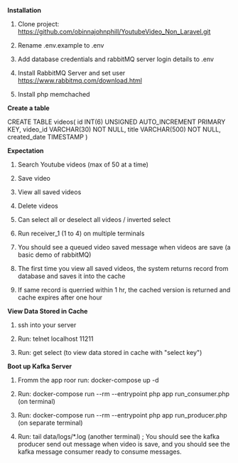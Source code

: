 **Installation**

1. Clone project: https://github.com/obinnajohnphill/YoutubeVideo_Non_Laravel.git

2. Rename .env.example to .env

3. Add database credentials and rabbitMQ server login details to .env

4. Install RabbitMQ Server and set user https://www.rabbitmq.com/download.html

5. Install php memchached



**Create a table**

CREATE TABLE videos(
id INT(6) UNSIGNED AUTO_INCREMENT PRIMARY KEY,
video_id VARCHAR(30) NOT NULL,
title VARCHAR(500) NOT NULL,
created_date TIMESTAMP
)


**Expectation**

1. Search Youtube videos (max of 50 at a time)

2. Save video

3. View all saved videos

4. Delete videos 

5. Can select all or deselect all videos / inverted select

6. Run receiver_1 (1 to 4) on multiple terminals

7. You should see a queued video saved message when videos are save (a basic demo of rabbitMQ)

8. The first time you view all saved videos, the system returns record from database and saves it into the cache

9. If same record is querried within 1 hr, the cached version is returned and cache expires after one hour 


**View Data Stored in Cache**

1. ssh into your server 

2. Run: telnet localhost 11211 

3. Run: get select (to view data stored in cache with "select key")


**Boot up Kafka Server**

1. Fromm the app roor run: docker-compose up -d

2. Run: docker-compose run --rm --entrypoint php app run_consumer.php (on terminal)

3. Run: docker-compose run --rm --entrypoint php app run_producer.php (on separate terminal)

3. Run: tail data/logs/*.log (another terminal) ; You should see the kafka producer send out message when video is save,
and you should see the kafka message consumer ready to consume messages.



